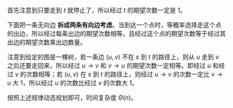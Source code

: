 首先注意到只要走到 $t$ 就停止了，所以经过 $t$ 的期望次数一定是 $1$。

下面把一条无向边 **拆成两条有向边考虑**。当到达一个点时，等概率选择走这个点的出边，所以经过每条出边的期望次数相等，且经过这个点的期望次数等于经过其出边的期望次数乘出边数量。

注意到给定的图是一棵树，若一条边 $(u,v)$ 不在 $s$ 到 $t$ 的路径上，则从 $u$ 走到 $v$ 之后还要走回来，所以经过 $u\to v$ 和 $v\to u$ 的期望次数一定相等。即经过 $u$ 和经过 $v$ 的次数相等；若 $(u,v)$ 在 $s$ 到 $t$ 的路径上，则经过 $u\to v$ 的次数一定比 $v\to u$ 大 $1$，所以经过 $u$ 的次数比经过 $v$ 的次数大 $1$。

按照上述规律动态规划即可，时间复杂度 $\Theta(n)$。
